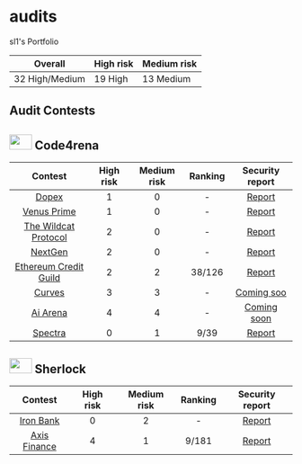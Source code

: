 # audits

sl1's Portfolio

| Overall        | High risk | Medium risk |
| -------------- | --------- | ----------- |
| 32 High/Medium | 19 High   | 13 Medium   |

## Audit Contests

## <img src="https://code4rena.com/images/c4-logo-icon.svg" width=40 height=27> Code4rena

|                                         Contest                                         | High risk | Medium risk | Ranking |                                  Security report                                   |
| :-------------------------------------------------------------------------------------: | :-------: | :---------: | :-----: | :--------------------------------------------------------------------------------: |
|                [Dopex](https://code4rena.com/contests/2023-08-dopex#top)                |     1     |      0      |    -    | [Report](https://github.com/kazantseff/audits/blob/main/contests/2023-08-dopex.md) |
|           [Venus Prime](https://code4rena.com/audits/2023-09-venus-prime#top)           |     1     |      0      |    -    | [Report](https://github.com/kazantseff/audits/blob/main/contests/2023-09-venus.md) |
|  [The Wildcat Protocol](https://code4rena.com/audits/2023-10-the-wildcat-protocol#top)  |     2     |      0      |    -    |                                     [Report]()                                     |
|               [NextGen](https://code4rena.com/audits/2023-10-nextgen#top)               |     2     |      0      |    -    |                                     [Report]()                                     |
| [Ethereum Credit Guild](https://code4rena.com/audits/2023-12-ethereum-credit-guild#top) |     2     |      2      | 38/126  |                                     [Report]()                                     |
|                [Curves](https://code4rena.com/audits/2024-01-curves#top)                |     3     |      3      |    -    |                                   [Coming soo]()                                   |
|              [Ai Arena](https://code4rena.com/audits/2024-02-ai-arena#top)              |     4     |      4      |    -    |                                  [Coming soon]()                                   |
|               [Spectra](https://code4rena.com/audits/2024-02-spectra#top)               |     0     |      1      |  9/39   |                                     [Report]()                                     |

## <img src="https://audits.sherlock.xyz/_next/static/media/sherlock_logo.bf519c9e.svg" width=40 height=27> Sherlock

|                         Contest                          | High risk | Medium risk | Ranking | Security report |
| :------------------------------------------------------: | :-------: | :---------: | :-----: | :-------------: |
|  [Iron Bank](https://audits.sherlock.xyz/contests/842)   |     0     |      2      |    -    |   [Report]()    |
| [Axis Finance](https://audits.sherlock.xyz/contests/206) |     4     |      1      |  9/181  |   [Report]()    |
